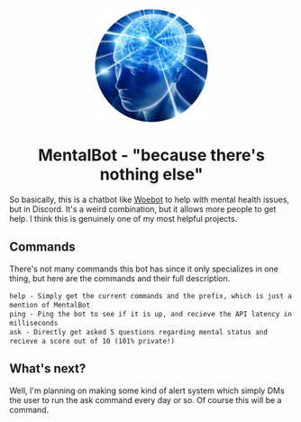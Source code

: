 <div align="center"><img src="https://raw.githubusercontent.com/ajskateboarder/stuff/main/brain.png" height="200"><br><h1>MentalBot - "because there's nothing else"</h1></div>

So basically, this is a chatbot like [Woebot](https://woebothealth.com/) to help with mental health issues, but in Discord. It's a weird combination, but it allows more people to get help. I think this is genuinely one of my most helpful projects.

## Commands
There's not many commands this bot has since it only specializes in one thing, but here are the commands and their full description.

```
help - Simply get the current commands and the prefix, which is just a mention of MentalBot
ping - Ping the bot to see if it is up, and recieve the API latency in milliseconds
ask - Directly get asked 5 questions regarding mental status and recieve a score out of 10 (101% private!)
```

## What's next?
Well, I'm planning on making some kind of alert system which simply DMs the user to run the ask command every day or so. Of course this will be a command.
